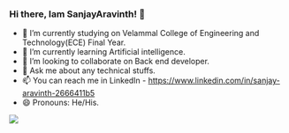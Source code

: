 ### Hi there, Iam SanjayAravinth! 👋


- 🔭 I’m currently studying on Velammal College of Engineering and Technology(ECE) Final Year.
- 🌱 I’m currently learning Artificial intelligence.
- 👯 I’m looking to collaborate on Back end developer.
- 💬 Ask me about any technical stuffs.
- 📫 You can reach me in LinkedIn - https://www.linkedin.com/in/sanjay-aravinth-2666411b5
- 😄 Pronouns: He/His.









<img src="http://github-readme-stats.vercel.app/api?username=sanjayaravinth721&&show_icons=true&title_color=0000ff&icon_color=ff0000f&text_color=008000&bg_color=000000">


 
